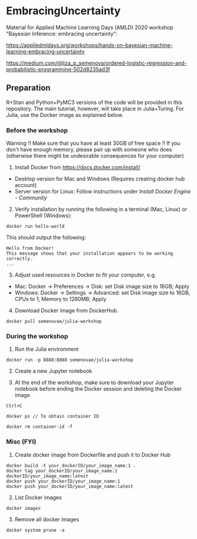 # EmbracingUncertainty
Material for Applied Machine Learning Days (AMLD) 2020 workshop "Bayesian Inference: embracing uncertainty": 

https://appliedmldays.org/workshops/hands-on-bayesian-machine-learning-embracing-uncertainty

https://medium.com/@liza_p_semenova/ordered-logistic-regression-and-probabilistic-programming-502d8235ad3f

## Preparation

R+Stan and Python+PyMC3 versions of the code will be provided in this repository. The main tutorial, however, will take place in Julia+Turing. For Julia, use the Docker image as explained below. 

### Before the workshop
Warning !! Make sure that you have at least 30GB of free space !! If you don't have enough memory, please pair up with someone who does (otherwise there might be undesirable consequences for your computer)

1. Install Docker from https://docs.docker.com/install/
* Desktop version for Mac and Windows (Requires creating docker hub account)
* Server version for Linux: Follow instructions under *Install Docker Engine - Community*

2. Verify installation by running the following in a terminal (Mac, Linux) or PowerShell (Windows):

```docker run hello-world```

This should output the following:

```
Hello from Docker!
This message shows that your installation appears to be working correctly.
...
```

3. Adjust used resources in Docker to fit your computer, e.g.
* Mac: Docker -> Preferences -> Disk: set Disk image size to 16GB; Apply
* Windows: Docker -> Settings -> Advanced: set Disk image size to 16GB, CPUs to 1, Memory to 1280MB; Apply

4. Download Docker image from DockerHub.

```docker pull semenovae/julia-workshop```

### During the workshop

1. Run the Julia environment

``` docker run -p 8888:8888 semenovae/julia-workshop  ```

2. Create a new Jupyter notebook

3. At the end of the workshop, make sure to download your Jupyter notebook before ending the Docker session and deleting the Docker image
```
Ctrl+C

docker ps // To obtain container ID

docker rm container-id -f

```

### Misc (FYI)
1. Create docker image from Dockerfile and push it to Docker Hub

```
docker build -t your_dockerID/your_image_name:1 .
docker tag your_dockerID/your_image_name:1 dockerID/your_image_name:latest
docker push your_dockerID/your_image_name:1
docker push your_dockerID/your_image_name:latest
```

2. List Docker images

```
docker images
```

3. Remove all docker images

```
docker system prune -a
```




